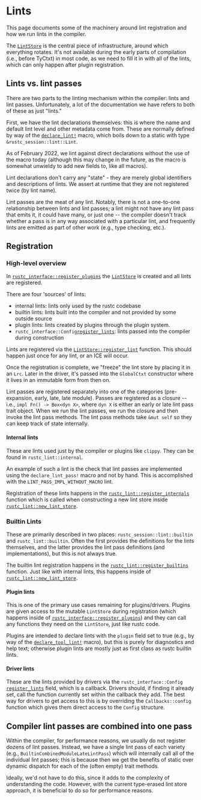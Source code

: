 # Lints
This page documents some of the machinery around lint registration and how we
run lints in the compiler.

The [`LintStore`] is the central piece of infrastructure, around which
everything rotates. It's not available during the early parts of compilation
(i.e., before TyCtxt) in most code, as we need to fill it in with all of the
lints, which can only happen after plugin registration.

## Lints vs. lint passes
There are two parts to the linting mechanism within the compiler: lints and
lint passes. Unfortunately, a lot of the documentation we have refers to both
of these as just "lints."

First, we have the lint declarations themselves: this is where the name and
default lint level and other metadata come from. These are normally defined by
way of the [`declare_lint!`] macro, which boils down to a static with type
`&rustc_session::lint::Lint`.

As of February 2022, we lint against direct declarations
without the use of the macro today (although this may change in the future, as
the macro is somewhat unwieldy to add new fields to, like all macros).

Lint declarations don't carry any "state" - they are merely global identifiers
and descriptions of lints. We assert at runtime that they are not registered
twice (by lint name).

Lint passes are the meat of any lint. Notably, there is not a one-to-one
relationship between lints and lint passes; a lint might not have any lint pass
that emits it, it could have many, or just one -- the compiler doesn't track
whether a pass is in any way associated with a particular lint, and frequently
lints are emitted as part of other work (e.g., type checking, etc.).

## Registration

### High-level overview
In [`rustc_interface::register_plugins`] the [`LintStore`] is created and all
lints are registered.

There are four 'sources' of lints:

* internal lints: lints only used by the rustc codebase
* builtin lints: lints built into the compiler and not provided by some outside
  source
* plugin lints: lints created by plugins through the plugin system.
* `rustc_interface::Config`[`register_lints`]: lints passed into the compiler
  during construction

Lints are registered via the [`LintStore::register_lint`] function. This should
happen just once for any lint, or an ICE will occur.

Once the registration is complete, we "freeze" the lint store by placing it in
an `Lrc`. Later in the driver, it's passed into the `GlobalCtxt` constructor
where it lives in an immutable form from then on.

Lint passes are registered separately into one of the categories
(pre-expansion, early, late, late module). Passes are registered as a closure
-- i.e., `impl Fn() -> Box<dyn X>`, where `dyn X` is either an early or late
lint pass trait object. When we run the lint passes, we run the closure and
then invoke the lint pass methods. The lint pass methods take `&mut self` so
they can keep track of state internally.

#### Internal lints
These are lints used just by the compiler or plugins like `clippy`. They can be
found in `rustc_lint::internal`.

An example of such a lint is the check that lint passes are implemented using
the `declare_lint_pass!` macro and not by hand. This is accomplished with the
`LINT_PASS_IMPL_WITHOUT_MACRO` lint.

Registration of these lints happens in the [`rustc_lint::register_internals`]
function which is called when constructing a new lint store inside
[`rustc_lint::new_lint_store`].

### Builtin Lints
These are primarily described in two places: `rustc_session::lint::builtin` and
`rustc_lint::builtin`. Often the first provides the definitions for the lints
themselves, and the latter provides the lint pass definitions (and
implementations), but this is not always true.

The builtin lint registration happens in the [`rustc_lint::register_builtins`]
function. Just like with internal lints, this happens inside of
[`rustc_lint::new_lint_store`].

#### Plugin lints
This is one of the primary use cases remaining for plugins/drivers. Plugins are
given access to the mutable `LintStore` during registration (which happens
inside of [`rustc_interface::register_plugins`]) and they can call any
functions they need on the `LintStore`, just like rustc code.

Plugins are intended to declare lints with the `plugin` field set to true
(e.g., by way of the [`declare_tool_lint!`] macro), but this is purely for
diagnostics and help text; otherwise plugin lints are mostly just as first
class as rustc builtin lints.

#### Driver lints
These are the lints provided by drivers via the `rustc_interface::Config`
[`register_lints`] field, which is a callback. Drivers should, if finding it
already set, call the function currently set within the callback they add. The
best way for drivers to get access to this is by overriding the
`Callbacks::config` function which gives them direct access to the `Config`
structure.

## Compiler lint passes are combined into one pass
Within the compiler, for performance reasons, we usually do not register dozens
of lint passes. Instead, we have a single lint pass of each variety (e.g.,
`BuiltinCombinedModuleLateLintPass`) which will internally call all of the
individual lint passes; this is because then we get the benefits of static over
dynamic dispatch for each of the (often empty) trait methods.

Ideally, we'd not have to do this, since it adds to the complexity of
understanding the code. However, with the current type-erased lint store
approach, it is beneficial to do so for performance reasons.

[`LintStore`]: https://doc.rust-lang.org/nightly/nightly-rustc/rustc_lint/struct.LintStore.html
[`LintStore::register_lint`]: https://doc.rust-lang.org/nightly/nightly-rustc/rustc_lint/struct.LintStore.html#method.register_lints
[`rustc_interface::register_plugins`]: https://doc.rust-lang.org/nightly/nightly-rustc/rustc_interface/passes/fn.register_plugins.html
[`rustc_lint::register_builtins`]: https://doc.rust-lang.org/nightly/nightly-rustc/rustc_lint/fn.register_builtins.html
[`rustc_lint::register_internals`]: https://doc.rust-lang.org/nightly/nightly-rustc/rustc_lint/fn.register_internals.html
[`rustc_lint::new_lint_store`]: https://doc.rust-lang.org/nightly/nightly-rustc/rustc_lint/fn.new_lint_store.html
[`declare_lint!`]: https://doc.rust-lang.org/nightly/nightly-rustc/rustc_session/macro.declare_lint.html
[`declare_tool_lint!`]: https://doc.rust-lang.org/nightly/nightly-rustc/rustc_session/macro.declare_tool_lint.html
[`register_lints`]: https://doc.rust-lang.org/nightly/nightly-rustc/rustc_interface/interface/struct.Config.html#structfield.register_lints
